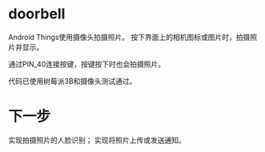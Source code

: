 # doorbell

Android Things使用摄像头拍摄照片。
按下界面上的相机图标或图片时，拍摄照片并显示。

通过PIN_40连接按键，按键按下时也会拍摄照片。

代码已使用树莓派3B和摄像头测试通过。

下一步
=====
实现拍摄照片的人脸识别；
实现将照片上传或发送通知。